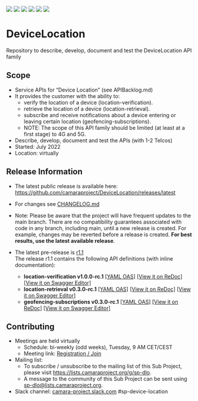 <a href="https://github.com/camaraproject/DeviceLocation/commits/" title="Last Commit"><img src="https://img.shields.io/github/last-commit/camaraproject/DeviceLocation?style=plastic"></a>
<a href="https://github.com/camaraproject/DeviceLocation/issues" title="Open Issues"><img src="https://img.shields.io/github/issues/camaraproject/DeviceLocation?style=plastic"></a>
<a href="https://github.com/camaraproject/DeviceLocation/pulls" title="Open Pull Requests"><img src="https://img.shields.io/github/issues-pr/camaraproject/DeviceLocation?style=plastic"></a>
<a href="https://github.com/camaraproject/DeviceLocation/graphs/contributors" title="Contributors"><img src="https://img.shields.io/github/contributors/camaraproject/DeviceLocation?style=plastic"></a>
<a href="https://github.com/camaraproject/DeviceLocation" title="Repo Size"><img src="https://img.shields.io/github/repo-size/camaraproject/DeviceLocation?style=plastic"></a>
<a href="https://github.com/camaraproject/DeviceLocation/blob/main/LICENSE" title="License"><img src="https://img.shields.io/badge/License-Apache%202.0-green.svg?style=plastic"></a>

# DeviceLocation
Repository to describe, develop, document and test the DeviceLocation API family

## Scope
* Service APIs for “Device Location” (see APIBacklog.md)  
* It provides the customer with the ability to:  
  * verify the location of a device (location-verification).
  * retrieve the location of a device (location-retrieval).
  * subscribe and receive notifications about a device entering or leaving certain location (geofencing-subscriptions). 
  * NOTE: The scope of this API family should be limited (at least at a first stage) to 4G and 5G.  
* Describe, develop, document and test the APIs (with 1-2 Telcos)  
* Started: July 2022
* Location: virtually  

## Release Information

* The latest public release is available here: https://github.com/camaraproject/DeviceLocation/releases/latest
* For changes see [CHANGELOG.md](https://github.com/camaraproject/DeviceLocation/blob/main/CHANGELOG.md) 

* Note: Please be aware that the project will have frequent updates to the main branch. There are no compatibility guarantees associated with code in any branch, including main, until a new release is created. For example, changes may be reverted before a release is created. **For best results, use the latest available release**.

* The latest pre-release is [r1.1](https://github.com/camaraproject/DeviceLocation/tree/r1.1)  
The release r1.1 contains the following API definitions (with inline documentation):
  - **location-verification v1.0.0-rc.1** [[YAML OAS]](https://github.com/camaraproject/DeviceLocation/blob/r1.1/code/API_definitions/location-verification.yaml) [[View it on ReDoc]](https://redocly.github.io/redoc/?url=https://raw.githubusercontent.com/camaraproject/DeviceLocation/r1.1/code/API_definitions/location-verification.yaml&nocors) [[View it on Swagger Editor]](https://editor.swagger.io/?url=https://raw.githubusercontent.com/camaraproject/DeviceLocation/r1.1/code/API_definitions/location-verification.yaml)
  - **location-retrieval v0.3.0-rc.1** [[YAML OAS]](https://github.com/camaraproject/DeviceLocation/blob/r1.1/code/API_definitions/location-retrieval.yaml) [[View it on ReDoc]](https://redocly.github.io/redoc/?url=https://raw.githubusercontent.com/camaraproject/DeviceLocation/r1.1/code/API_definitions/location-retrieval.yaml&nocors) [[View it on Swagger Editor]](https://editor.swagger.io/?url=https://raw.githubusercontent.com/camaraproject/DeviceLocation/r1.1/code/API_definitions/location-retrieval.yaml)
  - **geofencing-subscriptions v0.3.0-rc.1** [[YAML OAS]](https://github.com/camaraproject/DeviceLocation/blob/r1.1/code/API_definitions/geofencing.yaml) [[View it on ReDoc]](https://redocly.github.io/redoc/?url=https://raw.githubusercontent.com/camaraproject/DeviceLocation/r1.1/code/API_definitions/geofencing.yaml&nocors) [[View it on Swagger Editor]](https://editor.swagger.io/?url=https://raw.githubusercontent.com/camaraproject/DeviceLocation/r1.1/code/API_definitions/geofencing.yaml)

## Contributing

* Meetings are held virtually
  - Schedule: bi-weekly (odd weeks), Tuesday, 9 AM CET/CEST
  - Meeting link: [Registration / Join](https://zoom-lfx.platform.linuxfoundation.org/meeting/91878854906?password=7e620a89-fcb5-4d2d-927a-17e3a0d1d28e)
* Mailing list:
  - To subscribe / unsubscribe to the mailing list of this Sub Project, please visit <https://lists.camaraproject.org/g/sp-dlo>.
  - A message to the community of this Sub Project can be sent using <sp-dlo@lists.camaraproject.org>.
* Slack channel: [camara-project.slack.com](https://join.slack.com/t/camara-project/shared_invite/zt-26gy3e64n-o7Riy3MoXmzdaDEL3wlngg) #sp-device-location
